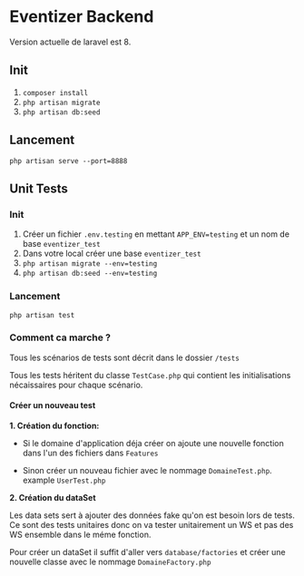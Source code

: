 # Eventizer Backend

Version actuelle de laravel est 8.

## Init

1. `composer install`
2. `php artisan migrate` 
3. `php artisan db:seed`

## Lancement

`php artisan serve --port=8888`
## Unit Tests

### Init

1.  Créer un fichier `.env.testing` en mettant `APP_ENV=testing` et un nom de base `eventizer_test`
2.  Dans votre local créer une base `eventizer_test`
3. `php artisan migrate --env=testing`
4. `php artisan db:seed --env=testing`

### Lancement

`php artisan test`

### Comment ca marche ?

Tous les scénarios de tests sont décrit dans le dossier `/tests`

Tous les tests héritent du classe `TestCase.php` qui contient les initialisations nécaissaires pour chaque scénario.

#### Créer un nouveau test

**1. Création du fonction:**
* Si le domaine d'application déja créer on ajoute une nouvelle fonction dans l'un des fichiers dans `Features`

* Sinon créer un nouveau fichier avec le nommage `DomaineTest.php`. example `UserTest.php`

**2. Création du dataSet**

Les data sets sert à ajouter des données fake qu'on est besoin lors de tests. Ce sont des tests unitaires donc on va tester unitairement un WS et pas des WS ensemble dans le méme fonction.

Pour créer un dataSet il suffit d'aller vers `database/factories` et créer une nouvelle classe avec le nommage `DomaineFactory.php`




